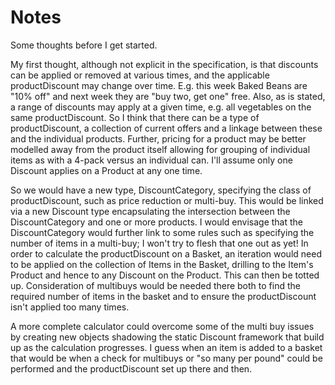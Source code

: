 # Notes

Some thoughts before I get started.

My first thought, although not explicit in the specification, is that discounts can be applied or removed at various times, and the applicable productDiscount may change over time. E.g. this week Baked Beans are "10% off" and next week they are "buy two, get one" free. Also, as is stated, a range of discounts may apply at a given time, e.g. all vegetables on the same productDiscount. So I think that there can be a type of productDiscount, a collection of current offers and a linkage between these and the individual products. Further, pricing for a product may be better modelled away from the product itself allowing for grouping of individual items as with a 4-pack versus an individual can. I'll assume only one Discount applies on a Product at any one time.

So we would have a new type, DiscountCategory, specifying the class of productDiscount, such as price reduction or multi-buy. This would be linked via a new Discount type encapsulating the intersection between the DiscountCategory and one or more products. I would envisage that the DiscountCategory would further link to some rules such as specifying the number of items in a multi-buy; I won't try to flesh that one out as yet! In order to calculate the productDiscount on a Basket, an iteration would need to be applied on the collection of Items in the Basket, drilling to the Item's Product and hence to any Discount on the Product. This can then be totted up. Consideration of multibuys would be needed there both to find the required number of items in the basket and to ensure the productDiscount isn't applied too many times.

A more complete calculator could overcome some of the multi buy issues by creating new objects shadowing the static Discount framework that build up as the calculation progresses. I guess when an item is added to a basket that would be when a check for multibuys or "so many per pound" could be performed and the productDiscount set up there and then.
